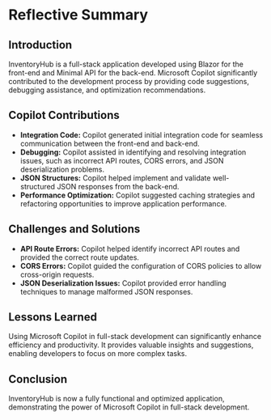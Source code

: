 # Reflective Summary

## Introduction
InventoryHub is a full-stack application developed using Blazor for the front-end and Minimal API for the back-end. Microsoft Copilot significantly contributed to the development process by providing code suggestions, debugging assistance, and optimization recommendations.

## Copilot Contributions
- **Integration Code:** Copilot generated initial integration code for seamless communication between the front-end and back-end.
- **Debugging:** Copilot assisted in identifying and resolving integration issues, such as incorrect API routes, CORS errors, and JSON deserialization problems.
- **JSON Structures:** Copilot helped implement and validate well-structured JSON responses from the back-end.
- **Performance Optimization:** Copilot suggested caching strategies and refactoring opportunities to improve application performance.

## Challenges and Solutions
- **API Route Errors:** Copilot helped identify incorrect API routes and provided the correct route updates.
- **CORS Errors:** Copilot guided the configuration of CORS policies to allow cross-origin requests.
- **JSON Deserialization Issues:** Copilot provided error handling techniques to manage malformed JSON responses.

## Lessons Learned
Using Microsoft Copilot in full-stack development can significantly enhance efficiency and productivity. It provides valuable insights and suggestions, enabling developers to focus on more complex tasks.

## Conclusion
InventoryHub is now a fully functional and optimized application, demonstrating the power of Microsoft Copilot in full-stack development.
